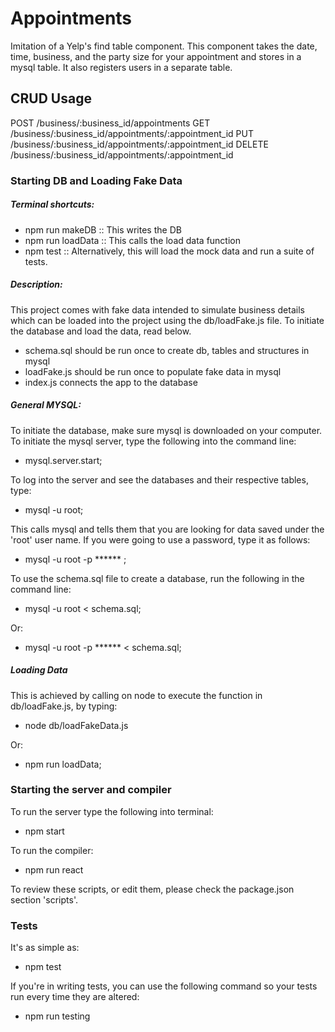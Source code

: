 # Appointments

Imitation of a Yelp's find table component. This component takes the date,
time, business, and the party size for your appointment and stores in a mysql
table. It also registers users in a separate table.

## CRUD Usage
POST /business/:business_id/appointments
GET /business/:business_id/appointments/:appointment_id
PUT /business/:business_id/appointments/:appointment_id
DELETE /business/:business_id/appointments/:appointment_id

### Starting DB and Loading Fake Data

##### Terminal shortcuts:
  - npm run makeDB :: This writes the DB
  - npm run loadData  :: This calls the load data function
  - npm test :: Alternatively, this will load the mock data and run a suite of tests.

##### Description:
This project comes with fake data intended to simulate business details which
can be loaded into the project using the db/loadFake.js file. To initiate
the database and load the data, read below.

  - schema.sql should be run once to create db, tables and structures in mysql
  - loadFake.js should be run once to populate fake data in mysql
  - index.js connects the app to the database


##### General MYSQL:
To initiate the database, make sure mysql is downloaded on your computer. To
initiate the mysql server, type the following into the command line:

  - mysql.server.start;


To log into the server and see the databases and their respective tables, type:

  - mysql -u root;


This calls mysql and tells them that you are looking for data saved under the
'root' user name. If you were going to use a password, type it as follows:

  - mysql -u root -p ****** ;


To use the schema.sql file to create a database, run the following in the
command line:

  - mysql -u root < schema.sql;

Or:

  - mysql -u root -p ****** < schema.sql;

##### Loading Data
This is achieved by calling on node to execute the function in db/loadFake.js,
by typing:

  - node db/loadFakeData.js

Or:

  - npm run loadData;


### Starting the server and compiler

To run the server type the following into terminal:

  - npm start


To run the compiler:

  - npm run react


To review these scripts, or edit them, please check the package.json section
'scripts'.

### Tests

It's as simple as:

  - npm test

If you're in writing tests, you can use the following command so your tests
run every time they are altered:

  - npm run testing

